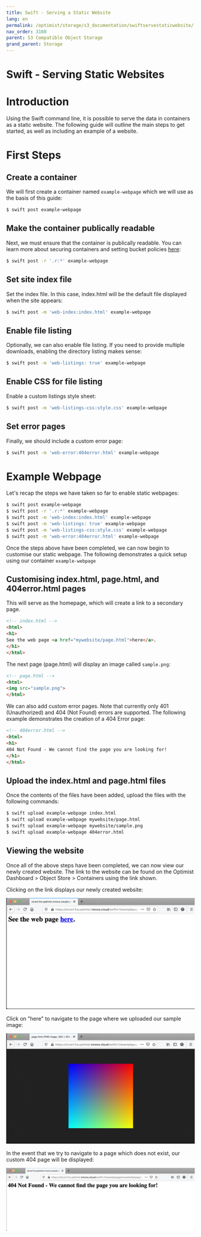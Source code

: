 ```yaml
---
title: Swift - Serving a Static Website
lang: en
permalink: /optimist/storage/s3_documentation/swiftservestaticwebsite/
nav_order: 3160
parent: S3 Compatible Object Storage
grand_parent: Storage
---
```


# Swift - Serving Static Websites

# Introduction
Using the Swift command line, it is possible to serve the data in containers as a static website. The following guide will outline the main steps to get started, as well as including an example of a website.

# First Steps

## Create a container
We will first create a container named `example-webpage` which we will use as the basis of this guide:
```bash
$ swift post example-webpage
```

## Make the container publically readable
Next, we must ensure that the container is publically readable. You can learn more about securing containers and setting bucket policies [here](/optimist/storage/s3_documentation/security/):
```bash
$ swift post -r '.r:*' example-webpage
```

## Set site index file
Set the index file. In this case, index.html will be the default file displayed when the site appears:
```bash
$ swift post -m 'web-index:index.html' example-webpage
```

## Enable file listing
Optionally, we can also enable file listing. If you need to provide multiple downloads, enabling the directory listing makes sense:
```bash
$ swift post -m 'web-listings: true' example-webpage
```

## Enable CSS for file listing
Enable a custom listings style sheet:
```bash
$ swift post -m 'web-listings-css:style.css' example-webpage
```

## Set error pages
Finally, we should include a custom error page:
```bash
$ swift post -m 'web-error:404error.html' example-webpage
```

# Example Webpage

Let's recap the steps we have taken so far to enable static webpages:
```bash
$ swift post example-webpage
$ swift post -r '.r:*' example-webpage
$ swift post -m 'web-index:index.html' example-webpage
$ swift post -m 'web-listings: true' example-webpage
$ swift post -m 'web-listings-css:style.css' example-webpage
$ swift post -m 'web-error:404error.html' example-webpage
```

Once the steps above have been completed, we can now begin to customise our static webpage. The following demonstrates a quick setup using our container `example-webpage`

## Customising index.html, page.html, and 404error.html pages

This will serve as the homepage, which will create a link to a secondary page.   
```html
<!-- index.html -->
<html>
<h1>
See the web page <a href="mywebsite/page.html">here</a>.
</h1>
</html>
```

The next page (page.html) will display an image called `sample.png`:
```html
<!-- page.html -->
<html>
<img src="sample.png">
</html>
```

We can also add custom error pages. Note that currently only 401 (Unauthorized) and 404 (Not Found) errors are supported. The following example demonstrates the creation of a 404 Error page:
```html
<!-- 404error.html -->
<html>
<h1>
404 Not Found - We cannot find the page you are looking for!
</h1>
</html>
```

## Upload the index.html and page.html files
Once the contents of the files have been added, upload the files with the following commands:
```bash
$ swift upload example-webpage index.html
$ swift upload example-webpage mywebsite/page.html
$ swift upload example-webpage mywebsite/sample.png
$ swift upload example-webpage 404error.html
```

## Viewing the website
Once all of the above steps have been completed, we can now view our newly created website. The link to the website can be found on the Optimist Dashboard > Object Store > Containers using the link shown.

Clicking on the link displays our newly created website:

![](attachments/Webpage01.png)

Click on "here" to navigate to the page where we uploaded our sample image:

![](attachments/Webpage02.png)

In the event that we try to navigate to a page which does not exist, our custom 404 page will be displayed:

![](attachments/Webpage03.png)

